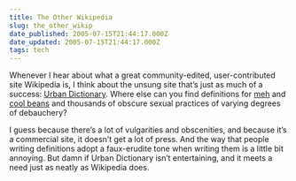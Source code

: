 ```yaml
---
title: The Other Wikipedia
slug: the_other_wikip
date_published: 2005-07-15T21:44:17.000Z
date_updated: 2005-07-15T21:44:17.000Z
tags: tech
---
```


Whenever I hear about what a great community-edited, user-contributed site Wikipedia is, I think about the unsung site that’s just as much of a success: [Urban Dictionary](http://www.urbandictionary.com/). Where else can you find definitions for [meh](http://www.urbandictionary.com/define.php?term=meh&amp;defid=1349350) and [cool beans](http://www.urbandictionary.com/define.php?term=cool+beans) and thousands of obscure sexual practices of varying degrees of debauchery?

I guess because there’s a lot of vulgarities and obscenities, and because it’s a commercial site, it doesn’t get a lot of press. And the way that people writing definitions adopt a faux-erudite tone when writing them is a little bit annoying. But damn if Urban Dictionary isn’t entertaining, and it meets a need just as neatly as Wikipedia does.
